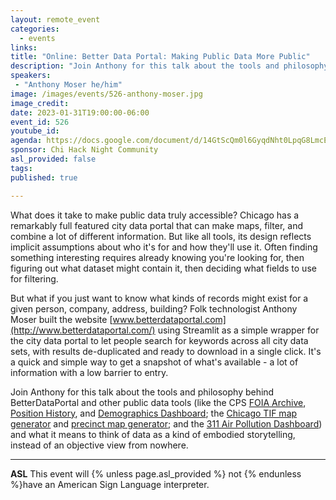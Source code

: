 ```yaml
---
layout: remote_event
categories:
  - events
links: 
title: "Online: Better Data Portal: Making Public Data More Public"
description: "Join Anthony for this talk about the tools and philosophy behind BetterDataPortal and other public data tools (like the CPS FOIA Archive, Position History, and Demographics Dashboard; the Chicago TIF map generator and precinct map generator; and the 311 Air Pollution Dashboard) and what it means to think of data as a kind of embodied storytelling, instead of an objective view from nowhere."
speakers:
 - "Anthony Moser he/him"
image: /images/events/526-anthony-moser.jpg
image_credit:
date: 2023-01-31T19:00:00-06:00
event_id: 526
youtube_id: 
agenda: https://docs.google.com/document/d/14GtScQm0l6GyqdNht0LpqG8LmcEF7i3COjNJ06PaTj8/edit#
sponsor: Chi Hack Night Community
asl_provided: false
tags: 
published: true

---
```


What does it take to make public data truly accessible? Chicago has a remarkably full featured city data portal that can make maps, filter, and combine a lot of different information. But like all tools, its design reflects implicit assumptions about who it's for and how they'll use it. Often finding something interesting requires already knowing you're looking for, then figuring out what dataset might contain it, then deciding what fields to use for filtering.

But what if you just want to know what kinds of records might exist for a given person, company, address, building? Folk technologist Anthony Moser built the website [www.betterdataportal.com](http://www.betterdataportal.com/) using Streamlit as a simple wrapper for the city data portal to let people search for keywords across all city data sets, with results de-duplicated and ready to download in a single click. It's a quick and simple way to get a snapshot of what's available - a lot of information with a low barrier to entry. 

Join Anthony for this talk about the tools and philosophy behind BetterDataPortal and other public data tools (like the CPS [FOIA Archive](http://bit.ly/cpsFOIA), [Position History](http://bit.ly/CPSpositions), and [Demographics Dashboard](https://datastudio.google.com/u/0/reporting/04f9d7dc-f50b-40ee-b61d-b7e9f21c6024/page/eFFmC); the [Chicago TIF map generator](https://chicagotifs.streamlit.app/) and [precinct map generator](http://chicagoprecincts.streamlit.app/); and the [311 Air Pollution Dashboard](http://bit.ly/311AirPollution)) and what it means to think of data as a kind of embodied storytelling, instead of an objective view from nowhere.

---

**ASL** This event will {% unless page.asl_provided %} not {% endunless %}have an American Sign Language interpreter.
